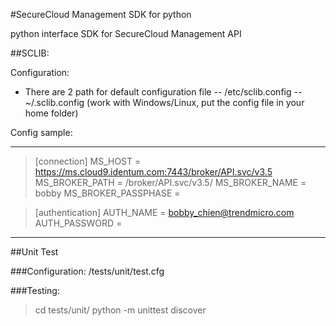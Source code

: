 #SecureCloud Management SDK for python

python interface SDK for SecureCloud Management API

##SCLIB:

Configuration:
- There are 2 path for default configuration file
-- /etc/sclib.config
--~/.sclib.config (work with Windows/Linux, put the config file in your home folder)

Config sample:
*********************
>[connection]
>MS_HOST = https://ms.cloud9.identum.com:7443/broker/API.svc/v3.5
>MS_BROKER_PATH = /broker/API.svc/v3.5/
>MS_BROKER_NAME = bobby
>MS_BROKER_PASSPHASE = <your passphase>

>[authentication]
>AUTH_NAME = bobby_chien@trendmicro.com
>AUTH_PASSWORD = <your password>
*********************

##Unit Test

###Configuration:
/tests/unit/test.cfg

###Testing:
> cd tests/unit/
> python -m unittest discover

